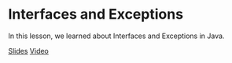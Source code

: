 # Interfaces and Exceptions
In this lesson, we learned about Interfaces and Exceptions in Java.

[Slides](https://docs.google.com/presentation/d/1sPKt_cE29oe7_Fucdv8GX3Jh0DwRFd9gUQXuv-CnEqA/edit?usp=sharing)
[Video]()